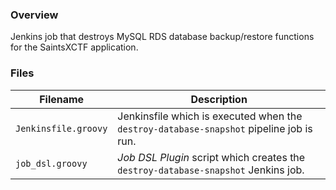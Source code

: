 ### Overview

Jenkins job that destroys MySQL RDS database backup/restore functions for the SaintsXCTF application.

### Files

| Filename                  | Description                                                                              |
|---------------------------|------------------------------------------------------------------------------------------|
| `Jenkinsfile.groovy`      | Jenkinsfile which is executed when the `destroy-database-snapshot` pipeline job is run.  |
| `job_dsl.groovy`          | *Job DSL Plugin* script which creates the `destroy-database-snapshot` Jenkins job.       |